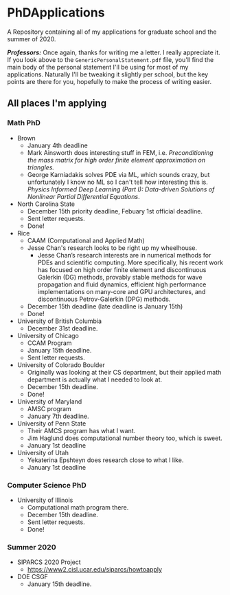 # PhDApplications

A Repository containing all of my applications for graduate school and the
summer of 2020.

***Professors:*** Once again, thanks for writing me a letter. I really
appreciate it. If you look above to the `GenericPersonalStatement.pdf` file,
you'll find the main body of the personal statement I'll be using for most of my
applications. Naturally I'll be tweaking it slightly per school, but the key
points are there for you, hopefully to make the process of writing easier.

## All places I'm applying

### Math PhD
- Brown
    - January 4th deadline
    - Mark Ainsworth does interesting stuff in FEM, i.e. *Preconditioning the
      mass matrix for high order finite element approximation on triangles.*
    - George Karniadakis solves PDE via ML, which sounds crazy, but
      unfortunately I know no ML so I can't tell how interesting this is.
      *Physics Informed Deep Learning (Part I): Data-driven Solutions of
      Nonlinear Partial Differential Equations*.
- North Carolina State
    - December 15th priority deadline, Febuary 1st official deadline.
    - Sent letter requests.
    - Done!
- Rice
    - CAAM (Computational and Applied Math)
    - Jesse Chan's research looks to be right up my wheelhouse.
        - Jesse Chan’s research interests are in numerical methods for PDEs and
          scientific computing. More specifically, his recent work has focused
          on high order finite element and discontinuous Galerkin (DG) methods,
          provably stable methods for wave propagation and fluid dynamics,
          efficient high performance implementations on many-core and GPU
          architectures, and discontinuous Petrov-Galerkin (DPG) methods.
    - December 15th deadline (late deadline is January 15th)
    - Done!
- University of British Columbia
    - December 31st deadline.
- University of Chicago
    - CCAM Program
    - January 15th deadline.
    - Sent letter requests.
- University of Colorado Boulder
    - Originally was looking at their CS department, but their applied math
      department is actually what I needed to look at.
    - December 15th deadline.
    - Done!
- University of Maryland
    - AMSC program
    - January 7th deadline.
- University of Penn State
    - Their AMCS program has what I want.
    - Jim Haglund does computational number theory too, which is sweet.
    - January 1st deadline
- University of Utah
    - Yekaterina Epshteyn does research close to what I like.
    - January 1st deadline

### Computer Science PhD

- University of Illinois
    - Computational math program there.
    - December 15th deadline.
    - Sent letter requests.
    - Done!

### Summer 2020

- SIPARCS 2020 Project
  - https://www2.cisl.ucar.edu/siparcs/howtoapply
- DOE CSGF
  - January 15th deadline.
